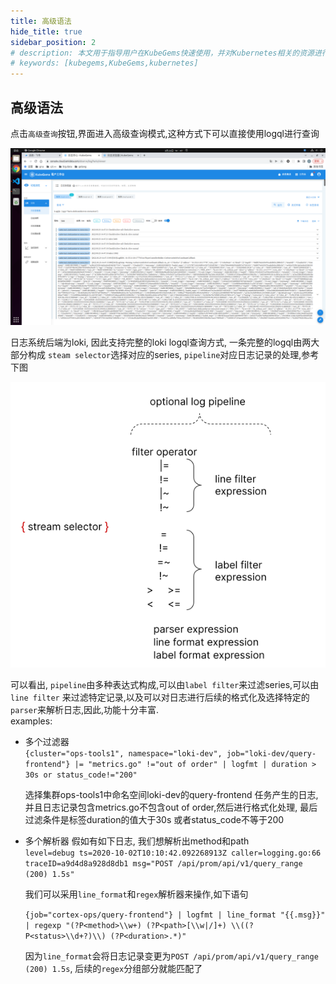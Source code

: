 ```yaml
---
title: 高级语法
hide_title: true
sidebar_position: 2
# description: 本文用于指导用户在KubeGems快速使用，并对Kubernetes相关的资源进行操作
# keywords: [kubegems,KubeGems,kubernetes]
---
```


## 高级语法
  点击`高级查询`按钮,界面进入高级查询模式,这种方式下可以直接使用logql进行查询  

![pic](./log-query-advanced.png)

  日志系统后端为loki, 因此支持完整的loki logql查询方式, 一条完整的logql由两大部分构成
  `steam selector`选择对应的series, `pipeline`对应日志记录的处理,参考下图  

![pic](./query_components.png)

 可以看出, `pipeline`由多种表达式构成,可以由`label filter`来过滤series,可以由`line filter`
 来过滤特定记录,以及可以对日志进行后续的格式化及选择特定的`parser`来解析日志,因此,功能十分丰富.  
 examples: 
 - 多个过滤器  
   `{cluster="ops-tools1", namespace="loki-dev", job="loki-dev/query-frontend"} |= "metrics.go" !="out of order" | logfmt | duration > 30s or status_code!="200"`  

   选择集群ops-tools1中命名空间loki-dev的query-frontend 任务产生的日志,并且日志记录包含metrics.go不包含out of order,然后进行格式化处理, 最后过滤条件是标签duration的值大于30s
   或者status_code不等于200
 - 多个解析器
   假如有如下日志, 我们想解析出method和path  
   `level=debug ts=2020-10-02T10:10:42.092268913Z caller=logging.go:66 traceID=a9d4d8a928d8db1 msg="POST /api/prom/api/v1/query_range (200) 1.5s"`  

   我们可以采用`line_format`和`regex`解析器来操作,如下语句  

   `{job="cortex-ops/query-frontend"} | logfmt | line_format "{{.msg}}" | regexp "(?P<method>\\w+) (?P<path>[\\w|/]+) \\((?P<status>\\d+?)\\) (?P<duration>.*)"`  

   因为`line_format`会将日志记录变更为`POST /api/prom/api/v1/query_range (200) 1.5s`, 后续的`regex`分组部分就能匹配了



